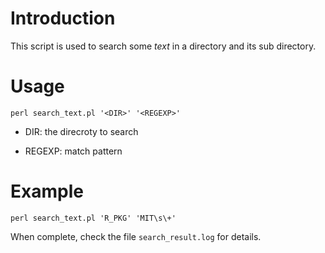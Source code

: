 # Introduction

This script is used to search some *text* in a directory and its sub directory.

# Usage

```
perl search_text.pl '<DIR>' '<REGEXP>'
```

- DIR: the direcroty to search

- REGEXP: match pattern

# Example

```
perl search_text.pl 'R_PKG' 'MIT\s\+'
```

When complete, check the file `search_result.log` for details.
